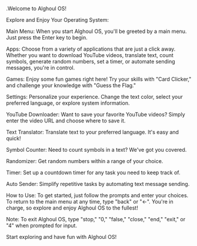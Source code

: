 .Welcome to Alghoul OS!

Explore and Enjoy Your Operating System:

Main Menu: When you start Alghoul OS, you'll be greeted by a main menu. Just press the Enter key to begin.

Apps: Choose from a variety of applications that are just a click away. Whether you want to download YouTube videos, translate text, count symbols, generate random numbers, set a timer, or automate sending messages, you're in control.

Games: Enjoy some fun games right here! Try your skills with "Card Clicker," and challenge your knowledge with "Guess the Flag."

Settings: Personalize your experience. Change the text color, select your preferred language, or explore system information.

YouTube Downloader: Want to save your favorite YouTube videos? Simply enter the video URL and choose where to save it.

Text Translator: Translate text to your preferred language. It's easy and quick!

Symbol Counter: Need to count symbols in a text? We've got you covered.

Randomizer: Get random numbers within a range of your choice.

Timer: Set up a countdown timer for any task you need to keep track of.

Auto Sender: Simplify repetitive tasks by automating text message sending.

How to Use:
To get started, just follow the prompts and enter your choices. To return to the main menu at any time, type "back" or "<-". You're in charge, so explore and enjoy Alghoul OS to the fullest!

Note: To exit Alghoul OS, type "stop," "0," "false," "close," "end," "exit," or "4" when prompted for input.

Start exploring and have fun with Alghoul OS!
